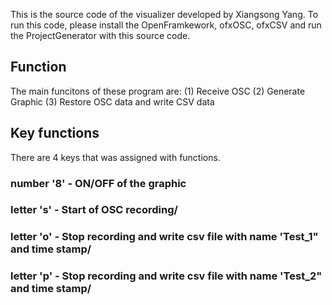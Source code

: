 This is the source code of the visualizer developed by Xiangsong Yang. To run this code, please install the OpenFramkework, ofxOSC, ofxCSV and run the ProjectGenerator with this source code.

## Function
The main funcitons of these program are: (1) Receive OSC (2) Generate Graphic (3) Restore OSC data and write CSV data

## Key functions
There are 4 keys that was assigned with functions. 

### number '8' - ON/OFF of the graphic
### letter 's' - Start of OSC recording/ 
### letter 'o' - Stop recording and write csv file with name 'Test_1" and time stamp/
### letter 'p' - Stop recording and write csv file with name 'Test_2" and time stamp/
